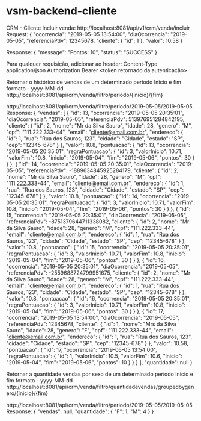 # vsm-backend-cliente
CRM - Cliente
Incluir venda:
http://localhost:8081/api/v1/crm/venda/incluir
Request:
{
	"ocorrencia": "2019-05-05 13:54:00",
    "diaOcorrencia": "2019-05-05",
    "referenciaPdv": 12345678,
	"cliente": {
		"id": 1 
	},
    "valor": 10.58
}

Response:
{
    "message": "Pontos: 10",
    "status": "SUCCESS"
}

Para qualquer requisição, adicionar ao header:
Content-Type application/json
Authorization Bearer <token retornado da autenticação>

Retornar o histórico de vendas de um determinado período
Inicio e fim formato - yyyy-MM-dd
http://localhost:8081/api/crm/venda/filtro/periodo/{inicio}/{fim}

http://localhost:8081/api/crm/venda/filtro/periodo/2019-05-05/2019-05-05
Response:
{
    "vendas": [
        {
            "id": 13,
            "ocorrencia": "2019-05-05 20:35:01",
            "diaOcorrencia": "2019-05-05",
            "referenciaPdv": 513976951284842195,
            "cliente": {
                "id": 2,
                "nome": "Mr da Silva Sauro",
                "idade": 28,
                "genero": "M",
                "cpf": "111.222.333-44",
                "email": "cliente@email.com.br",
                "endereco": {
                    "id": 1,
                    "rua": "Rua dos Sauros, 123",
                    "cidade": "Cidade",
                    "estado": "SP",
                    "cep": "12345-678"
                }
            },
            "valor": 10.8,
            "pontuacao": {
                "id": 13,
                "ocorrencia": "2019-05-05 20:35:01",
                "regraPontuacao": {
                    "id": 3,
                    "valorInicio": 10.71,
                    "valorFim": 10.8,
                    "inicio": "2019-05-04",
                    "fim": "2019-05-06",
                    "pontos": 30
                }
            }
        },
        {
            "id": 14,
            "ocorrencia": "2019-05-05 20:35:01",
            "diaOcorrencia": "2019-05-05",
            "referenciaPdv": -1889634845925284179,
            "cliente": {
                "id": 2,
                "nome": "Mr da Silva Sauro",
                "idade": 28,
                "genero": "M",
                "cpf": "111.222.333-44",
                "email": "cliente@email.com.br",
                "endereco": {
                    "id": 1,
                    "rua": "Rua dos Sauros, 123",
                    "cidade": "Cidade",
                    "estado": "SP",
                    "cep": "12345-678"
                }
            },
            "valor": 10.8,
            "pontuacao": {
                "id": 14,
                "ocorrencia": "2019-05-05 20:35:01",
                "regraPontuacao": {
                    "id": 3,
                    "valorInicio": 10.71,
                    "valorFim": 10.8,
                    "inicio": "2019-05-04",
                    "fim": "2019-05-06",
                    "pontos": 30
                }
            }
        },
        {
            "id": 15,
            "ocorrencia": "2019-05-05 20:35:01",
            "diaOcorrencia": "2019-05-05",
            "referenciaPdv": -8751379644711338082,
            "cliente": {
                "id": 2,
                "nome": "Mr da Silva Sauro",
                "idade": 28,
                "genero": "M",
                "cpf": "111.222.333-44",
                "email": "cliente@email.com.br",
                "endereco": {
                    "id": 1,
                    "rua": "Rua dos Sauros, 123",
                    "cidade": "Cidade",
                    "estado": "SP",
                    "cep": "12345-678"
                }
            },
            "valor": 10.8,
            "pontuacao": {
                "id": 15,
                "ocorrencia": "2019-05-05 20:35:01",
                "regraPontuacao": {
                    "id": 3,
                    "valorInicio": 10.71,
                    "valorFim": 10.8,
                    "inicio": "2019-05-04",
                    "fim": "2019-05-06",
                    "pontos": 30
                }
            }
        },
        {
            "id": 16,
            "ocorrencia": "2019-05-05 20:35:01",
            "diaOcorrencia": "2019-05-05",
            "referenciaPdv": -2559688724799951675,
            "cliente": {
                "id": 2,
                "nome": "Mr da Silva Sauro",
                "idade": 28,
                "genero": "M",
                "cpf": "111.222.333-44",
                "email": "cliente@email.com.br",
                "endereco": {
                    "id": 1,
                    "rua": "Rua dos Sauros, 123",
                    "cidade": "Cidade",
                    "estado": "SP",
                    "cep": "12345-678"
                }
            },
            "valor": 10.8,
            "pontuacao": {
                "id": 16,
                "ocorrencia": "2019-05-05 20:35:01",
                "regraPontuacao": {
                    "id": 3,
                    "valorInicio": 10.71,
                    "valorFim": 10.8,
                    "inicio": "2019-05-04",
                    "fim": "2019-05-06",
                    "pontos": 30
                }
            }
        },
        {
            "id": 17,
            "ocorrencia": "2019-05-05 13:54:00",
            "diaOcorrencia": "2019-05-05",
            "referenciaPdv": 12345678,
            "cliente": {
                "id": 1,
                "nome": "Mrs da Silva Sauro",
                "idade": 28,
                "genero": "F",
                "cpf": "111.222.333-44",
                "email": "cliente@email.com.br",
                "endereco": {
                    "id": 1,
                    "rua": "Rua dos Sauros, 123",
                    "cidade": "Cidade",
                    "estado": "SP",
                    "cep": "12345-678"
                }
            },
            "valor": 10.58,
            "pontuacao": {
                "id": 17,
                "ocorrencia": "2019-05-05 13:54:00",
                "regraPontuacao": {
                    "id": 1,
                    "valorInicio": 10.5,
                    "valorFim": 10.6,
                    "inicio": "2019-05-04",
                    "fim": "2019-05-06",
                    "pontos": 10
                }
            }
        }
    ],
    "quantidade": null
}

Retornar a quantidade vendas por sexo de um determinado período
Inicio e fim formato - yyyy-MM-dd
http://localhost:8081/api/crm/venda/filtro/quantidadevendas/groupedbygenero/{inicio}/{fim}

http://localhost:8081/api/crm/venda/filtro/periodo/2019-05-05/2019-05-05
Response:
{
    "vendas": null,
    "quantidade": {
        "F": 1,
        "M": 4
    }
}
